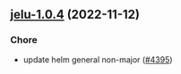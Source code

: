 

## [jelu-1.0.4](https://github.com/truecharts/charts/compare/jelu-1.0.3...jelu-1.0.4) (2022-11-12)

### Chore

- update helm general non-major ([#4395](https://github.com/truecharts/charts/issues/4395))
  
  